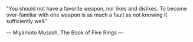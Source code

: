 "You should not have a favorite weapon, nor likes and dislikes. To become over-familiar with one weapon is as much a fault as not knowing it sufficiently well."

— Miyamoto Musash, The Book of Five Rings —
